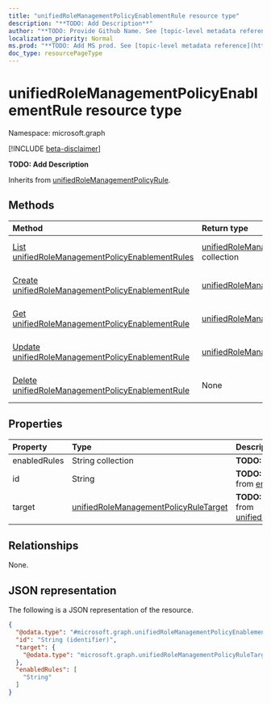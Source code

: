 ```yaml
---
title: "unifiedRoleManagementPolicyEnablementRule resource type"
description: "**TODO: Add Description**"
author: "**TODO: Provide Github Name. See [topic-level metadata reference](https://msgo.azurewebsites.net/add/document/guidelines/metadata.html#topic-level-metadata)**"
localization_priority: Normal
ms.prod: "**TODO: Add MS prod. See [topic-level metadata reference](https://msgo.azurewebsites.net/add/document/guidelines/metadata.html#topic-level-metadata)**"
doc_type: resourcePageType
---
```


# unifiedRoleManagementPolicyEnablementRule resource type

Namespace: microsoft.graph

[!INCLUDE [beta-disclaimer](../../includes/beta-disclaimer.md)]

**TODO: Add Description**


Inherits from [unifiedRoleManagementPolicyRule](../resources/unifiedrolemanagementpolicyrule.md).

## Methods
|Method|Return type|Description|
|:---|:---|:---|
|[List unifiedRoleManagementPolicyEnablementRules](../api/unifiedrolemanagementpolicyenablementrule-list.md)|[unifiedRoleManagementPolicyEnablementRule](../resources/unifiedrolemanagementpolicyenablementrule.md) collection|Get a list of the [unifiedRoleManagementPolicyEnablementRule](../resources/unifiedrolemanagementpolicyenablementrule.md) objects and their properties.|
|[Create unifiedRoleManagementPolicyEnablementRule](../api/unifiedrolemanagementpolicyenablementrule-create.md)|[unifiedRoleManagementPolicyEnablementRule](../resources/unifiedrolemanagementpolicyenablementrule.md)|Create a new [unifiedRoleManagementPolicyEnablementRule](../resources/unifiedrolemanagementpolicyenablementrule.md) object.|
|[Get unifiedRoleManagementPolicyEnablementRule](../api/unifiedrolemanagementpolicyenablementrule-get.md)|[unifiedRoleManagementPolicyEnablementRule](../resources/unifiedrolemanagementpolicyenablementrule.md)|Read the properties and relationships of an [unifiedRoleManagementPolicyEnablementRule](../resources/unifiedrolemanagementpolicyenablementrule.md) object.|
|[Update unifiedRoleManagementPolicyEnablementRule](../api/unifiedrolemanagementpolicyenablementrule-update.md)|[unifiedRoleManagementPolicyEnablementRule](../resources/unifiedrolemanagementpolicyenablementrule.md)|Update the properties of an [unifiedRoleManagementPolicyEnablementRule](../resources/unifiedrolemanagementpolicyenablementrule.md) object.|
|[Delete unifiedRoleManagementPolicyEnablementRule](../api/unifiedrolemanagementpolicyenablementrule-delete.md)|None|Deletes an [unifiedRoleManagementPolicyEnablementRule](../resources/unifiedrolemanagementpolicyenablementrule.md) object.|

## Properties
|Property|Type|Description|
|:---|:---|:---|
|enabledRules|String collection|**TODO: Add Description**|
|id|String|**TODO: Add Description** Inherited from [entity](../resources/entity.md).|
|target|[unifiedRoleManagementPolicyRuleTarget](../resources/unifiedrolemanagementpolicyruletarget.md)|**TODO: Add Description** Inherited from [unifiedRoleManagementPolicyRule](../resources/unifiedrolemanagementpolicyrule.md).|

## Relationships
None.

## JSON representation
The following is a JSON representation of the resource.
<!-- {
  "blockType": "resource",
  "keyProperty": "id",
  "@odata.type": "microsoft.graph.unifiedRoleManagementPolicyEnablementRule",
  "baseType": "microsoft.graph.unifiedRoleManagementPolicyRule",
  "openType": false
}
-->
``` json
{
  "@odata.type": "#microsoft.graph.unifiedRoleManagementPolicyEnablementRule",
  "id": "String (identifier)",
  "target": {
    "@odata.type": "microsoft.graph.unifiedRoleManagementPolicyRuleTarget"
  },
  "enabledRules": [
    "String"
  ]
}
```

